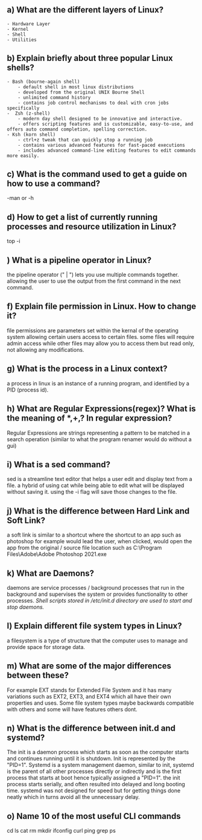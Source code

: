 ## a) What are the different layers of Linux?
	- Hardware Layer
	- Kernel 
	- Shell
	- Utilities



## b) Explain briefly about three popular Linux shells?
	- Bash (bourne-again shell) 
		- default shell in most linux distributions
		- developed from the original UNIX Bourne Shell
		- unlimited command history
		- contains job control mechanisms to deal with cron jobs specifically
	-  Zsh (z-shell)
		- modern day shell designed to be innovative and interactive. 
		- offers scripting features and is customizable, easy-to-use, and offers auto command completion, spelling correction. 
	- Ksh (korn shell)
		- ctrl+z tweak that can quickly stop a running job
		- contains various advanced features for fast-paced executions
		- includes advanced command-line editing features to edit commands more easily.
		
		

## c) What is the command used to get a guide on how to use a command?
-man or -h



## d) How to get a list of currently running processes and resource utilization in Linux?
top -i



## ) What is a pipeline operator in Linux?
the pipeline operator (" | ") lets you use multiple commands together. allowing the user to use the output from the first command in the next command.



## f) Explain file permission in Linux. How to change it?
file permissions are parameters set within the kernal of the operating system allowing certain users access to certain files. some files will require admin access while other files may allow you to access them but read only, not allowing any modifications.  


## g) What is the process in a Linux context?
a process in linux is an instance of a running program, and identified by a PID (process id).



## h) What are Regular Expressions(regex)? What is the meaning of *,+,? In regular expression?
Regular Expressions are strings representing a pattern to be matched in a search operation (similar to what the program renamer would do without a gui) 



## i) What is a sed command?
sed is a streamline text editor that helps a user edit and display text from a file. a hybrid of using cat while being able to edit what will be displayed without saving it. using the -i flag will save those changes to the file. 



## j) What is the difference between Hard Link and Soft Link?
a soft link is similar to a shortcut where the shortcut to an app such as photoshop for example would lead the user, when clicked, would open the app from the original / source file location such as C:\Program Files\Adobe\Adobe Photoshop 2021.exe



## k) What are Daemons?
daemons are service processes / background processes that run in the background and supervises the system or provides functionality to other processes. *Shell scripts stored in /etc/init.d directory are used to start and stop daemons.*



## l) Explain different file system types in Linux?
a filesystem is a type of structure that the computer uses to manage and provide space for storage data.



## m) What are some of the major differences between these?
For example EXT stands for Extended File System and it has many variations such as EXT2, EXT3, and EXT4 which all have their own properties and uses. Some file system types maybe backwards compatible with others and some will have features others dont. 



## n) What is the difference between init.d and systemd?
The init is a daemon process which starts as soon as the computer starts and continues running until it is shutdown. Init is represented by the "PID=1". Systemd is a system management daemon, similar to init, systemd is the parent of all other processes directly or indirectly and is the first process that starts at boot hence typically assigned a "PID=1". the init process starts serially, and often resulted into delayed and long booting time. systemd was not designed for speed but for getting things done neatly which in turns avoid all the unnecessary delay. 



## o) Name 10 of the most useful CLI commands
cd 
ls
cat
rm
mkdir
ifconfig
curl
ping 
grep
ps

